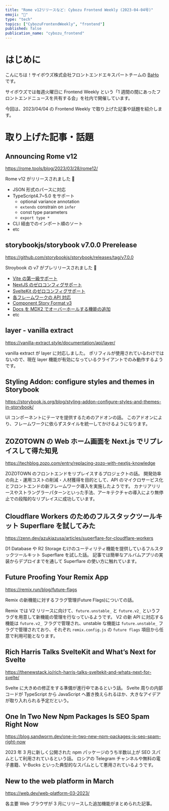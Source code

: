 ```yaml
---
title: "Rome v12リリースなど: Cybozu Frontend Weekly (2023-04-04号)"
emoji: "🌸"
type: "tech"
topics: ["CybozuFrontendWeekly", "frontend"]
published: false
publication_name: "cybozu_frontend"
---
```


# はじめに

こんにちは！サイボウズ株式会社フロントエンドエキスパートチームの [BaHo](https://twitter.com/b4h0_c4t) です。

サイボウズでは毎週火曜日に Frontend Weekly という「1 週間の間にあったフロントエンドニュースを共有する会」を社内で開催しています。

今回は、2023/04/04 の Frontend Weekly で取り上げた記事や話題を紹介します。

# 取り上げた記事・話題

## Announcing Rome v12

https://rome.tools/blog/2023/03/28/rome12/

Rome v12 がリリースされました 🎉

- JSON 形式のパースに対応
- TypeScript4.7~5.0 をサポート
  - optional variance annotation
  - `extends` constrain on `infer`
  - const type parameters
  - `export type *`
- CLI 経由でのインポート順のソート
- etc

## storybookjs/storybook v7.0.0 Prerelease

https://github.com/storybookjs/storybook/releases/tag/v7.0.0

Stroybook の v7 がプレリリースされました 🎉

- [Vite の第一級サポート](https://storybook.js.org/blog/first-class-vite-support-in-storybook/)
- [NextJS のゼロコンフィグサポート](https://storybook.js.org/blog/integrate-nextjs-and-storybook-automatically/)
- [SvelteKit のゼロコンフィグサポート](https://storybook.js.org/blog/storybook-for-sveltekit/)
- [各フレームワークの API 対応](https://storybook.js.org/blog/framework-api/)
- [Component Story Format v3](https://storybook.js.org/blog/storybook-csf3-is-here/)
- [Docs を MDX2 でオーバーホールする機能の追加](https://storybook.js.org/blog/storybook-7-docs/)
- etc

## layer - vanilla extract

https://vanilla-extract.style/documentation/api/layer/

vanilla extract が layer に対応しました。
ポリフィルが使用されているわけではないので、現在 layer 機能が有効になっているクライアントでのみ動作するようです。

## Styling Addon: configure styles and themes in Storybook

https://storybook.js.org/blog/styling-addon-configure-styles-and-themes-in-storybook/

UI コンポーネントにテーマを提供するためのアドオンの話。
このアドオンにより、フレームワークに依らずスタイルを統一してかけるようになります。

## ZOZOTOWN の Web ホーム画面を Next.js でリプレイスして得た知見

https://techblog.zozo.com/entry/replacing-zozo-with-nextjs-knowledge

ZOZOTOWN のフロントエンドをリプレイスするプロジェクトの話。
開発効率の向上・運用コストの削減・人材獲得を目的として、API のマイクロサービス化とフロントエンドの新フレームワーク導入を実施したようです。
カナリアリリースやストラングラーパターンといった手法、アーキテクチャの導入により無停止での段階的なリプレイスに成功しています。

## Cloudflare Workers のためのフルスタックツールキット Superflare を試してみた

https://zenn.dev/azukiazusa/articles/superflare-for-cloudflare-workers

D1 Database や R2 Storage むけのユーティリティ機能を提供しているフルスタックツールキット Superflare を試した話。
記事では簡単なアルバムアプリの実装からデプロイまでを通して Superflare の使い方に触れています。

## Future Proofing Your Remix App

https://remix.run/blog/future-flags

Remix の新機能に対するフラグ管理(Future Flags)についての話。

Remix では V2 リリースに向けて、`future.unstable_` と `future.v2_` というフラグを用意して新機能の管理を行なっているようです。
V2 の新 API に対応する機能は `future.v2_` フラグで管理され、unstable な機能は `future.unstable_` フラグで管理されており、それぞれ `remix.config.js` の `future flags` 項目から任意で利用可能となります。

## Rich Harris Talks SvelteKit and What’s Next for Svelte

https://thenewstack.io/rich-harris-talks-sveltekit-and-whats-next-for-svelte/

Svelte に大きめの修正をする準備が進行中であるという話。
Svelte 周りの内部コードが TypeScript から JavaScript へ置き換えられるほか、大きなアイデアが取り入れられる予定だという。

## One In Two New Npm Packages Is SEO Spam Right Now

https://blog.sandworm.dev/one-in-two-new-npm-packages-is-seo-spam-right-now

2023 年 3 月に新しく公開された npm パッケージのうち半数以上が SEO スパムとして利用されているという話。
ロシアの Telegram チャンネルや無料の電子書籍、V-Bucks といった典型的なスパムとして悪用されているようです。

## New to the web platform in March

https://web.dev/web-platform-03-2023/

各主要 Web ブラウザが 3 月にリリースした追加機能がまとめられた記事。
